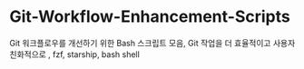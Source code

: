 # Git-Workflow-Enhancement-Scripts
Git 워크플로우를 개선하기 위한 Bash 스크립트 모음,  Git 작업을 더 효율적이고 사용자 친화적으로 , fzf, starship, bash shell
